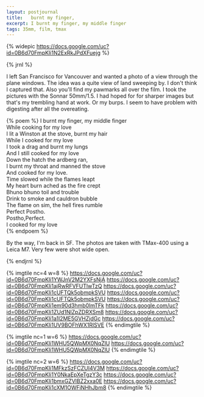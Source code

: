 ```yaml
---
layout: postjournal
title:   burnt my finger, 
excerpt: I burnt my finger, my middle finger
tags: 35mm, film, tmax
---
```


{% widepic https://docs.google.com/uc?id=0B6d70FmpKIi1N2ExRkJPdXFuejg %}


{% jrnl %}

I left San Francisco for Vancouver and wanted a photo of a view through the plane windows. The idea was a quite view of land sweeping by.
I don't think I captured that. Also you'll find my pawmarks all over the film. I took the pictures with the Sonnar 50mm/1.5. I had hoped for 
for sharper images but that's my trembling hand at work. Or my burps. I seem to have problem with digesting after all the overeating.

{% poem %}
I burnt my finger, my middle finger  
While cooking for my love  
I lit a Winston at the stove, burnt my hair  
While I cooked for my love  
I took a drag and burnt my lungs  
And I still cooked for my love  
Down the hatch the ardberg ran,  
I burnt my throat and manned the stove  
And cooked for my love.  
Time slowed while the flames leapt  
My heart burn ached as the fire crept  
Bhuno bhuno toil and trouble  
Drink to smoke and cauldron bubble  
The flame on sim, the hell fires rumble  
Perfect Postho.   
Postho,Perfect.  
I cooked for my love  
{% endpoem %}



By the way, I'm back in SF. The photos are taken with TMax-400 using a Leica M7. Very few were shot wide open.

{% endjrnl %}


{% imgtile nc=4 w=8 %}
https://docs.google.com/uc?id=0B6d70FmpKIi1YWJnV2M2YXFsNjA https://docs.google.com/uc?id=0B6d70FmpKIi1ajRwRFVFUTlwTzQ 
https://docs.google.com/uc?id=0B6d70FmpKIi1cUFTQk5obmpkSVU https://docs.google.com/uc?id=0B6d70FmpKIi1cUFTQk5obmpkSVU 
https://docs.google.com/uc?id=0B6d70FmpKIi1em90d3hmb0lmTFk https://docs.google.com/uc?id=0B6d70FmpKIi1ZUd1NlZpZDRXSm8 
https://docs.google.com/uc?id=0B6d70FmpKIi1a1l2ME5GVHZjdGc https://docs.google.com/uc?id=0B6d70FmpKIi1UV9BOFhWX1RlSVE 
{% endimgtile %}

{% imgtile nc=1 w=6 %}
https://docs.google.com/uc?id=0B6d70FmpKIi1WHU5QWpMX0NqZlU https://docs.google.com/uc?id=0B6d70FmpKIi1WHU5QWpMX0NqZlU 
{% endimgtile %}

{% imgtile nc=2 w=6 %}
https://docs.google.com/uc?id=0B6d70FmpKIi1MFkzSzFCZUI4V3M https://docs.google.com/uc?id=0B6d70FmpKIi1Y0NkaEpXeTgzY3c 
https://docs.google.com/uc?id=0B6d70FmpKIi1bmxGZVlBZ2xxa0E https://docs.google.com/uc?id=0B6d70FmpKIi1cXM1OWFiNHhJbm8 
{% endimgtile %}
